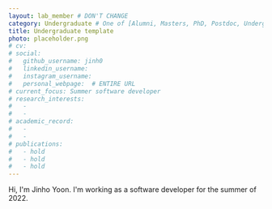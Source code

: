 ```yaml
---
layout: lab_member # DON'T CHANGE
category: Undergraduate # One of [Alumni, Masters, PhD, Postdoc, Undergraduate]
title: Undergraduate template
photo: placeholder.png
# cv:
# social:
#   github_username: jinh0
#   linkedin_username:
#   instagram_username:
#   personal_webpage:  # ENTIRE URL
# current_focus: Summer software developer
# research_interests:
#   -
#   -
# academic_record:
#   -
#   -
# publications:
#   - hold
#   - hold
#   - hold
---
```

Hi, I'm Jinho Yoon. I'm working as a software developer for the summer of 2022.
